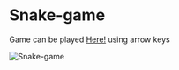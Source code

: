 #  Snake-game

Game can be played [Here!](https://pugvsgold.github.io/snakegame/) using arrow keys

![Snake-game](https://pugvsgold.github.io/pics/Snake-game.png "snake")
